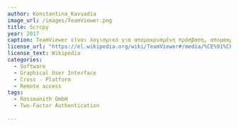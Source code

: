 ```yaml
---
author: Konstantina_Kavvadia
image_url: /images/TeamViewer.png
title: Scrcpy
year: 2017
caption: TeamViewer είναι λογισμικό για απομακρυσμένη πρόσβαση, απομακρυσμένο έλεγχο και απομακρυσμένη συντήρηση υπολογιστών και άλλων τελικών συσκευών που κυκλοφόρησε το 2005.
license_url: "https://el.wikipedia.org/wiki/TeamViewer#/media/%CE%91%CF%81%CF%87%CE%B5%CE%AF%CE%BF:TeamViewer_15_Desktop_Win_Greek.png" 
license_text: Wikipedia 
categories:
  - Software
  - Graphical User Interface
  - Cross - Platform
  - Remote access
tags:
  - Rossmanith GmbH
  - Two-Factor Authentication
 
---
```

